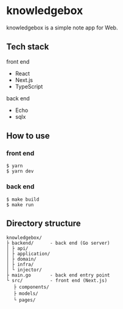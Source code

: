 # knowledgebox
knowledgebox is a simple note app for Web.

## Tech stack
front end
- React
- Next.js
- TypeScript

back end
- Echo
- sqlx

## How to use
### front end
```
$ yarn
$ yarn dev
```

### back end
```
$ make build
$ make run
```

## Directory structure
```
knowledgebox/
├ backend/		- back end (Go server)
│ ├ api/
│ ├ application/
│ ├ domain/
│ ├ infra/
│ └ injector/
├ main.go		- back end entry point
└ src/			- front end (Next.js)
　 ├ components/
　 ├ models/
　 └ pages/
```